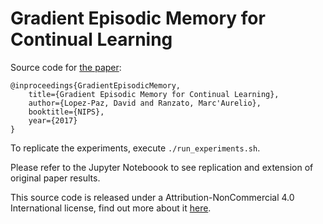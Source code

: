 # Gradient Episodic Memory for Continual Learning

Source code for [the paper](https://arxiv.org/abs/1706.08840):

```
@inproceedings{GradientEpisodicMemory,
    title={Gradient Episodic Memory for Continual Learning},
    author={Lopez-Paz, David and Ranzato, Marc'Aurelio},
    booktitle={NIPS},
    year={2017}
}
```

To replicate the experiments, execute `./run_experiments.sh`.

Please refer to the Jupyter Noteboook to see replication and extension of original paper results.

This source code is released under a Attribution-NonCommercial 4.0 International
license, find out more about it [here](LICENSE).
